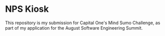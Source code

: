 # NPS Kiosk
This repository is my submission for Capital One's Mind Sumo Challenge, as part of my application for the August Software Engineering Summit.
